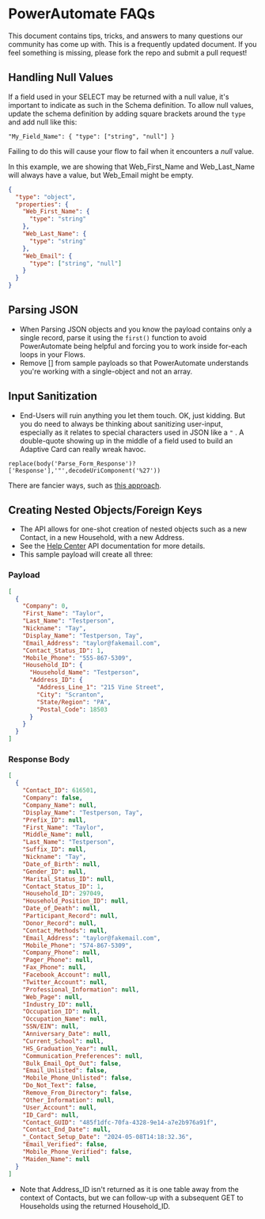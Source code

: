 # PowerAutomate FAQs

This document contains tips, tricks, and answers to many questions our community has come up with. This is a frequently updated document. If you feel something is missing, please fork the repo and submit a pull request!

## Handling Null Values

If a field used in your SELECT may be returned with a null value, it's important to indicate as such in the Schema definition. To allow null values, update the schema definition by adding square brackets around the `type` and add null like this:

```
"My_Field_Name": { "type": ["string", "null"] }
```

Failing to do this will cause your flow to fail when it encounters a _null_ value.

In this example, we are showing that Web_First_Name and Web_Last_Name will always have a value, but Web_Email might be empty.

```json
{
  "type": "object",
  "properties": {
    "Web_First_Name": {
      "type": "string"
    },
    "Web_Last_Name": {
      "type": "string"
    },
    "Web_Email": {
      "type": ["string", "null"]
    }
  }
}
```

## Parsing JSON

- When Parsing JSON objects and you know the payload contains only a single record, parse it using the `first()` function to avoid PowerAutomate being helpful and forcing you to work inside for-each loops in your Flows.
- Remove [] from sample payloads so that PowerAutomate understands you're working with a single-object and not an array.

## Input Sanitization

- End-Users will ruin anything you let them touch. OK, just kidding. But you do need to always be thinking about sanitizing user-input, especially as it relates to special characters used in JSON like a `"` . A double-quote showing up in the middle of a field used to build an Adaptive Card can really wreak havoc.

```
replace(body('Parse_Form_Response')?['Response'],'"',decodeUriComponent('%27'))
```

There are fancier ways, such as [this approach](https://www.tachytelic.net/2020/10/remove-unwanted-characters-power-automate-flow/#h-create-a-select-action-to-remove-any-invalid-characters-from-the-string).

## Creating Nested Objects/Foreign Keys

- The API allows for one-shot creation of nested objects such as a new Contact, in a new Household, with a new Address.
- See the [Help Center](https://help.acst.com/en/ministryplatform/developer-resources/developer-resources/rest-api/tables#creating-records-post-0) API documentation for more details.
- This sample payload will create all three:

### Payload

```json
[
  {
    "Company": 0,
    "First_Name": "Taylor",
    "Last_Name": "Testperson",
    "Nickname": "Tay",
    "Display_Name": "Testperson, Tay",
    "Email_Address": "taylor@fakemail.com",
    "Contact_Status_ID": 1,
    "Mobile_Phone": "555-867-5309",
    "Household_ID": {
      "Household_Name": "Testperson",
      "Address_ID": {
        "Address_Line_1": "215 Vine Street",
        "City": "Scranton",
        "State/Region": "PA",
        "Postal_Code": 18503
      }
    }
  }
]
```

### Response Body

```json
[
  {
    "Contact_ID": 616501,
    "Company": false,
    "Company_Name": null,
    "Display_Name": "Testperson, Tay",
    "Prefix_ID": null,
    "First_Name": "Taylor",
    "Middle_Name": null,
    "Last_Name": "Testperson",
    "Suffix_ID": null,
    "Nickname": "Tay",
    "Date_of_Birth": null,
    "Gender_ID": null,
    "Marital_Status_ID": null,
    "Contact_Status_ID": 1,
    "Household_ID": 297049,
    "Household_Position_ID": null,
    "Date_of_Death": null,
    "Participant_Record": null,
    "Donor_Record": null,
    "Contact_Methods": null,
    "Email_Address": "taylor@fakemail.com",
    "Mobile_Phone": "574-867-5309",
    "Company_Phone": null,
    "Pager_Phone": null,
    "Fax_Phone": null,
    "Facebook_Account": null,
    "Twitter_Account": null,
    "Professional_Information": null,
    "Web_Page": null,
    "Industry_ID": null,
    "Occupation_ID": null,
    "Occupation_Name": null,
    "SSN/EIN": null,
    "Anniversary_Date": null,
    "Current_School": null,
    "HS_Graduation_Year": null,
    "Communication_Preferences": null,
    "Bulk_Email_Opt_Out": false,
    "Email_Unlisted": false,
    "Mobile_Phone_Unlisted": false,
    "Do_Not_Text": false,
    "Remove_From_Directory": false,
    "Other_Information": null,
    "User_Account": null,
    "ID_Card": null,
    "Contact_GUID": "485f1dfc-70fa-4328-9e14-a7e2b976a91f",
    "Contact_End_Date": null,
    "_Contact_Setup_Date": "2024-05-08T14:18:32.36",
    "Email_Verified": false,
    "Mobile_Phone_Verified": false,
    "Maiden_Name": null
  }
]
```

- Note that Address_ID isn't returned as it is one table away from the context of Contacts, but we can follow-up with a subsequent GET to Households using the returned Household_ID.
